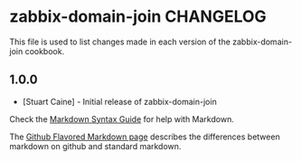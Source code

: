 zabbix-domain-join CHANGELOG
======================

This file is used to list changes made in each version of the zabbix-domain-join cookbook.

1.0.0
-----
- [Stuart Caine] - Initial release of zabbix-domain-join

Check the [Markdown Syntax Guide](http://daringfireball.net/projects/markdown/syntax) for help with Markdown.

The [Github Flavored Markdown page](http://github.github.com/github-flavored-markdown/) describes the differences between markdown on github and standard markdown.
